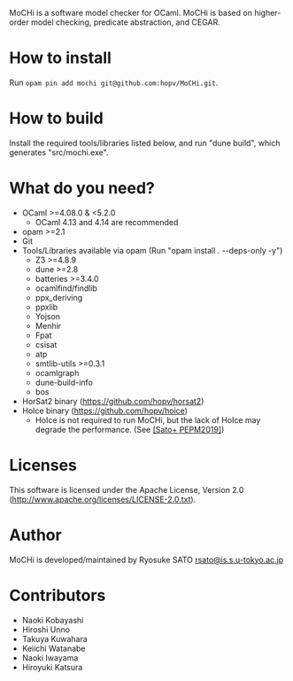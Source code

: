 MoCHi is a software model checker for OCaml.
MoCHi is based on higher-order model checking, predicate abstraction, and CEGAR.


How to install
==============

 Run `opam pin add mochi git@github.com:hopv/MoCHi.git`.


How to build
============

 Install the required tools/libraries listed below,
 and run "dune build", which generates "src/mochi.exe".


What do you need?
=================

- OCaml >=4.08.0 & <5.2.0
    - OCaml 4.13 and 4.14 are recommended
- opam >=2.1
- Git
- Tools/Libraries available via opam
  (Run "opam install . --deps-only -y")
    - Z3 >=4.8.9
    - dune >=2.8
    - batteries >=3.4.0
    - ocamlfind/findlib
    - ppx_deriving
    - ppxlib
    - Yojson
    - Menhir
    - Fpat
    - csisat
    - atp
    - smtlib-utils >=0.3.1
    - ocamlgraph
    - dune-build-info
    - bos
- HorSat2 binary (https://github.com/hopv/horsat2)
- HoIce binary (https://github.com/hopv/hoice)
    - HoIce is not required to run MoCHi, but the lack of HoIce may degrade the performance. (See [[Sato+ PEPM2019]](https://doi.org/10.1145/3294032.3294081))


Licenses
========

 This software is licensed under the Apache License, Version 2.0 (http://www.apache.org/licenses/LICENSE-2.0.txt).


Author
======

 MoCHi is developed/maintained by Ryosuke SATO <rsato@is.s.u-tokyo.ac.jp>


Contributors
============

- Naoki Kobayashi
- Hiroshi Unno
- Takuya Kuwahara
- Keiichi Watanabe
- Naoki Iwayama
- Hiroyuki Katsura
